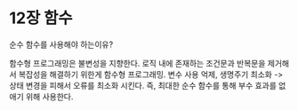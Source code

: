 # 12장 함수

순수 함수를 사용해야 하는이유?

함수형 프로그래밍은 불변성을 지향한다.
로직 내에 존재하는 조건문과 반복문을 제거해서 복잡성을 해결하기 위한게 함수형 프로그래밍.
변수 사용 억제, 생명주기 최소화 -> 상태 변경을 피해서 오류를 최소화 시킨다.
즉, 최대한 순수 함수를 통해 부수 효과를 없애기 위해 사용한다.